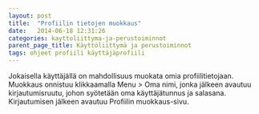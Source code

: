 ```yaml
---
layout: post
title:  "Profiilin tietojen muokkaus"
date:   2014-06-18 12:31:26
categories: kayttoliittyma-ja-perustoiminnot
parent_page_title: Käyttöliittymä ja perustoiminnot
tags: ohjeet profiili käyttäjäprofiili
---
```


Jokaisella käyttäjällä on mahdollisuus muokata omia profiilitietojaan. Muokkaus onnistuu klikkaamalla Menu > Oma nimi, jonka jälkeen avautuu kirjautumisruutu, johon syötetään oma käyttäjätunnus ja salasana. Kirjautumisen jälkeen avautuu Profiilin muokkaus-sivu.